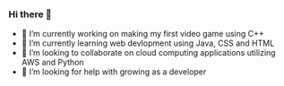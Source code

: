### Hi there 👋

- 🔭 I’m currently working on making my first video game using C++
- 🌱 I’m currently learning web devlopment using Java, CSS and HTML
- 👯 I’m looking to collaborate on cloud computing applications utilizing AWS and Python 
- 🤔 I’m looking for help with growing as a developer 

